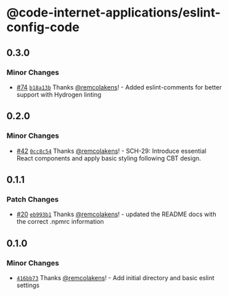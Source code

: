 # @code-internet-applications/eslint-config-code

## 0.3.0

### Minor Changes

- [#74](https://github.com/code-internet-applications/cbt-hydrogen/pull/74)
  [`b18a13b`](https://github.com/code-internet-applications/cbt-hydrogen/commit/b18a13bd0b95bdb9fb8bf492c0ff471a0a594408)
  Thanks [@remcolakens](https://github.com/remcolakens)! - Added eslint-comments
  for better support with Hydrogen linting

## 0.2.0

### Minor Changes

- [#42](https://github.com/code-internet-applications/cbt-hydrogen/pull/42)
  [`0cc8c54`](https://github.com/code-internet-applications/cbt-hydrogen/commit/0cc8c54ae980b2d14650f6f179090828ecd7876a)
  Thanks [@remcolakens](https://github.com/remcolakens)! - SCH-29: Introduce
  essential React components and apply basic styling following CBT design.

## 0.1.1

### Patch Changes

- [#20](https://github.com/code-internet-applications/cbt-hydrogen/pull/20)
  [`eb993b1`](https://github.com/code-internet-applications/cbt-hydrogen/commit/eb993b116ef734fed100fcce9094eb9d7965d528)
  Thanks [@remcolakens](https://github.com/remcolakens)! - updated the README
  docs with the correct .npmrc information

## 0.1.0

### Minor Changes

- [`416bb73`](https://github.com/code-internet-applications/cbt-hydrogen/commit/416bb73b333a680567060486492ecf21585c6551)
  Thanks [@remcolakens](https://github.com/remcolakens)! - Add initial directory
  and basic eslint settings
